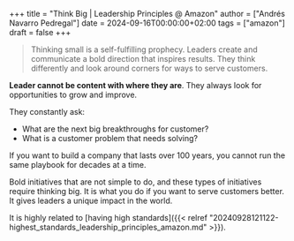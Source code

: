 +++
title = "Think Big | Leadership Principles @ Amazon"
author = ["Andrés Navarro Pedregal"]
date = 2024-09-16T00:00:00+02:00
tags = ["amazon"]
draft = false
+++

> Thinking small is a self-fulfilling prophecy. Leaders create and communicate a bold direction that inspires results. They think differently and look around corners for ways to serve customers.

**Leader cannot be content with where they are**.
They always look for opportunities to grow and improve.

They constantly ask:

-   What are the next big breakthroughs for customer?
-   What is a customer problem that needs solving?

If you want to build a company that lasts over 100 years, you cannot run the same playbook for decades at a time.

Bold initiatives that are not simple to do, and these types of initiatives require thinking big.
It is what you do if you want to serve customers better.
It gives leaders a unique impact in the world.

It is highly related to [having high standards]({{< relref "20240928121122-highest_standards_leadership_principles_amazon.md" >}}).
